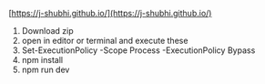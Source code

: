 [https://j-shubhi.github.io/](https://j-shubhi.github.io/)

1. Download zip
2. open in editor or terminal and execute these
3. Set-ExecutionPolicy -Scope Process -ExecutionPolicy Bypass
4. npm install
5. npm run dev
